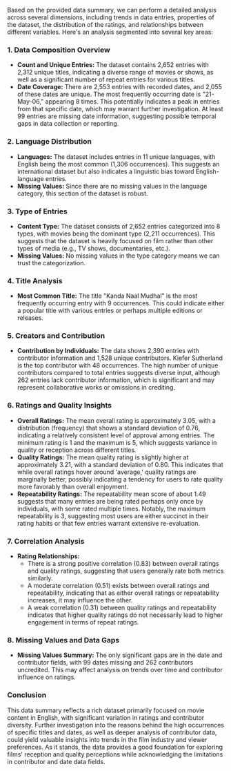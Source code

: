 Based on the provided data summary, we can perform a detailed analysis across several dimensions, including trends in data entries, properties of the dataset, the distribution of the ratings, and relationships between different variables. Here's an analysis segmented into several key areas:

### 1. **Data Composition Overview**
- **Count and Unique Entries:** The dataset contains 2,652 entries with 2,312 unique titles, indicating a diverse range of movies or shows, as well as a significant number of repeat entries for various titles.
- **Date Coverage:** There are 2,553 entries with recorded dates, and 2,055 of these dates are unique. The most frequently occurring date is "21-May-06," appearing 8 times. This potentially indicates a peak in entries from that specific date, which may warrant further investigation. At least 99 entries are missing date information, suggesting possible temporal gaps in data collection or reporting.

### 2. **Language Distribution**
- **Languages:** The dataset includes entries in 11 unique languages, with English being the most common (1,306 occurrences). This suggests an international dataset but also indicates a linguistic bias toward English-language entries.
- **Missing Values:** Since there are no missing values in the language category, this section of the dataset is robust.

### 3. **Type of Entries**
- **Content Type:** The dataset consists of 2,652 entries categorized into 8 types, with movies being the dominant type (2,211 occurrences). This suggests that the dataset is heavily focused on film rather than other types of media (e.g., TV shows, documentaries, etc.).
- **Missing Values:** No missing values in the type category means we can trust the categorization.

### 4. **Title Analysis**
- **Most Common Title:** The title "Kanda Naal Mudhal" is the most frequently occurring entry with 9 occurrences. This could indicate either a popular title with various entries or perhaps multiple editions or releases.
  
### 5. **Creators and Contribution**
- **Contribution by Individuals:** The data shows 2,390 entries with contributor information and 1,528 unique contributors. Kiefer Sutherland is the top contributor with 48 occurrences. The high number of unique contributors compared to total entries suggests diverse input, although 262 entries lack contributor information, which is significant and may represent collaborative works or omissions in crediting.

### 6. **Ratings and Quality Insights**
- **Overall Ratings:** The mean overall rating is approximately 3.05, with a distribution (frequency) that shows a standard deviation of 0.76, indicating a relatively consistent level of approval among entries. The minimum rating is 1 and the maximum is 5, which suggests variance in quality or reception across different titles.
- **Quality Ratings:** The mean quality rating is slightly higher at approximately 3.21, with a standard deviation of 0.80. This indicates that while overall ratings hover around 'average,' quality ratings are marginally better, possibly indicating a tendency for users to rate quality more favorably than overall enjoyment.
- **Repeatability Ratings:** The repeatability mean score of about 1.49 suggests that many entries are being rated perhaps only once by individuals, with some rated multiple times. Notably, the maximum repeatability is 3, suggesting most users are either succinct in their rating habits or that few entries warrant extensive re-evaluation.

### 7. **Correlation Analysis**
- **Rating Relationships:**
  - There is a strong positive correlation (0.83) between overall ratings and quality ratings, suggesting that users generally rate both metrics similarly.
  - A moderate correlation (0.51) exists between overall ratings and repeatability, indicating that as either overall ratings or repeatability increases, it may influence the other.
  - A weak correlation (0.31) between quality ratings and repeatability indicates that higher quality ratings do not necessarily lead to higher engagement in terms of repeat ratings.

### 8. **Missing Values and Data Gaps**
- **Missing Values Summary:** The only significant gaps are in the date and contributor fields, with 99 dates missing and 262 contributors uncredited. This may affect analysis on trends over time and contributor influence on ratings.

### Conclusion
This data summary reflects a rich dataset primarily focused on movie content in English, with significant variation in ratings and contributor diversity. Further investigation into the reasons behind the high occurrences of specific titles and dates, as well as deeper analysis of contributor data, could yield valuable insights into trends in the film industry and viewer preferences. As it stands, the data provides a good foundation for exploring films' reception and quality perceptions while acknowledging the limitations in contributor and date data fields.
